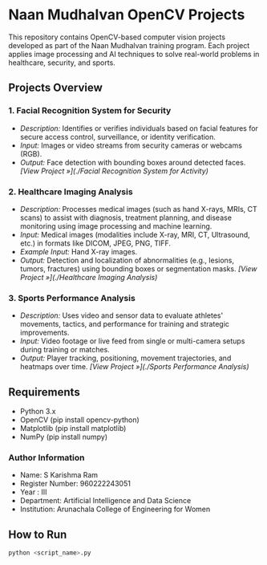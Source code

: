 # Naan Mudhalvan OpenCV Projects

This repository contains OpenCV-based computer vision projects developed as part of the Naan Mudhalvan training program. Each project applies image processing and AI techniques to solve real-world problems in healthcare, security, and sports.

## Projects Overview

### 1. Facial Recognition System for Security
- *Description:* Identifies or verifies individuals based on facial features for secure access control, surveillance, or identity verification.
- *Input:* Images or video streams from security cameras or webcams (RGB).
- *Output:* Face detection with bounding boxes around detected faces.
*[View Project »](./Facial Recognition System for Activity)*

### 2. Healthcare Imaging Analysis
- *Description:* Processes medical images (such as hand X-rays, MRIs, CT scans) to assist with diagnosis, treatment planning, and disease monitoring using image processing and machine learning.
- *Input:* Medical images (modalities include X-ray, MRI, CT, Ultrasound, etc.) in formats like DICOM, JPEG, PNG, TIFF.  
- *Example Input:* Hand X-ray images.
- *Output:* Detection and localization of abnormalities (e.g., lesions, tumors, fractures) using bounding boxes or segmentation masks.
*[View Project »](./Healthcare Imaging Analysis)*

### 3. Sports Performance Analysis
- *Description:* Uses video and sensor data to evaluate athletes' movements, tactics, and performance for training and strategic improvements.
- *Input:* Video footage or live feed from single or multi-camera setups during training or matches.
- *Output:* Player tracking, positioning, movement trajectories, and heatmaps over time.
*[View Project »](./Sports Performance Analysis)*

## Requirements
- Python 3.x
- OpenCV (pip install opencv-python)
- Matplotlib (pip install matplotlib)
- NumPy (pip install numpy)
  
### Author Information
- Name: S Karishma Ram
- Register Number: 960222243051
- Year : III
- Department: Artificial Intelligence and Data Science
- Institution: Arunachala College of Engineering for Women 
  
## How to Run
```bash
python <script_name>.py
